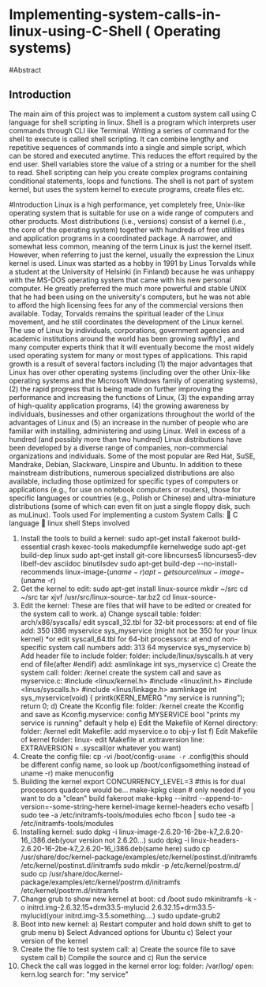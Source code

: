 # Implementing-system-calls-in-linux-using-C-Shell ( Operating systems)

#Abstract
## Introduction
The main aim of this project was to implement a custom system call using C
language for shell scripting in linux. Shell is a program which interprets user
commands through CLI like Terminal. Writing a series of command for the
shell to execute is called shell scripting. It can combine lengthy and
repetitive sequences of commands into a single and simple script, which
can be stored and executed anytime. This reduces the effort required by
the end user. Shell variables store the value of a string or a number for the
shell to read. Shell scripting can help you create complex programs
containing conditional statements, loops and functions. The shell is not part
of system kernel, but uses the system kernel to execute programs, create
files etc.

#Introduction
Linux is a high performance, yet completely free, Unix-like operating system that is suitable for
use on a wide range of computers and other products. Most distributions (i.e., versions) consist
of a kernel (i.e., the core of the operating system) together with hundreds of free utilities
and application programs in a coordinated package.
A narrower, and somewhat less common, meaning of the term Linux is just the kernel itself.
However, when referring to just the kernel, usually the expression the Linux kernel is used.
Linux was started as a hobby in 1991 by Linus Torvalds while a student at the University of
Helsinki (in Finland) because he was unhappy with the MS-DOS operating system that came
with his new personal computer. He greatly preferred the much more powerful and
stable UNIX that he had been using on the university's computers, but he was not able to afford
the high licensing fees for any of the commercial versions then available. Today, Torvalds
remains the spiritual leader of the Linux movement, and he still coordinates the development of
the Linux kernel.
The use of Linux by individuals, corporations, government agencies and academic institutions
around the world has been growing swiftly1
, and many computer experts think that it will
eventually become the most widely used operating system for many or most types of
applications.
This rapid growth is a result of several factors including (1) the major advantages that Linux has
over other operating systems (including over the other Unix-like operating systems and the
Microsoft Windows family of operating systems), (2) the rapid progress that is being made on
further improving the performance and increasing the functions of Linux, (3) the expanding array
of high-quality application programs, (4) the growing awareness by individuals, businesses and
other organizations throughout the world of the advantages of Linux and (5) an increase in the
number of people who are familiar with installing, administering and using Linux.
Well in excess of a hundred (and possibly more than two hundred) Linux distributions have been
developed by a diverse range of companies, non-commercial organizations and individuals.
Some of the most popular are Red Hat, SuSE, Mandrake, Debian, Slackware, Linspire and
Ubuntu. In addition to these mainstream distributions, numerous specialized distributions are
also available, including those optimized for specific types of computers or applications (e.g., for
use on notebook computers or routers), those for specific languages or countries (e.g., Polish or
Chinese) and ultra-miniature distributions (some of which can even fit on just a single floppy
disk, such as muLinux).
Tools used
For implementing a custom System Calls:
 C language
 linux shell
Steps involved
1. Install the tools to build a kernel:
sudo apt-get install fakeroot build-essential crash kexec-tools makedumpfile kernelwedge
sudo apt-get build-dep linux
sudo apt-get install git-core libncurses5 libncurses5-dev libelf-dev asciidoc binutilsdev
sudo apt-get build-dep --no-install-recommends linux-image-$(uname -r) apt-get
source linux-image-$(uname -r)
2. Get the kernel to edit:
sudo apt-get install linux-source
mkdir ~/src
cd ~/src
tar xjvf /usr/src/linux-source-.tar.bz2
cd linux-source-<version-number-here>
3. Edit the kernel:
These are files that will have to be edited or created for the system call to work.
a) Change syscall table:
folder: arch/x86/syscalls/
edit syscall_32.tbl for 32-bit processors:
at end of file add: 350 i386 myservice sys_myservice
(might not be 350 for your linux kernel)
*or edit syscall_64.tbl for 64-bit processors:
at end of non-specific system call numbers add: 313 64 myservice
sys_myservice
b) Add header file to include folder:
folder: include/linux/syscalls.h
at very end of file(after #endif) add: asmlinkage int sys_myservice
c) Create the system call:
folder: /kernel
create the system call and save as myservice.c:
#include <linux/kernel.h>
#include <linux/init.h>
#include <linus/syscalls.h>
#include <linus/linkage.h>
asmlinkage int sys_myservice(void) {
printk(KERN_EMERG "my service is running"); 
return 0;
d) Create the Kconfig file:
folder: /kernel
create the Kconfig and save as Kconfig.myservice:
config MYSERVICE
bool "prints my service is running"
default y
help
e) Edit the Makefile of Kernel directory:
folder: /kernel
edit Makefile: add myservice.o to obj-y list
f) Edit Makefile of kernel folder:
linux-<version-number-here>
edit Makefile at .extraversion line: EXTRAVERSION = .syscall(or whatever you
want)
4. Create the config file:
cp -vi /boot/config-`uname -r` .config(this should be different config name, so look
up /boot/configsomething instead of uname -r)
make menuconfig
5. Building the kernel
export CONCURRENCY_LEVEL=3 #this is for dual processors quadcore would be...
make-kpkg clean # only needed if you want to do a "clean" build
fakeroot make-kpkg --initrd --append-to-version=-some-string-here kernel-image
kernel-headers
echo vesafb | sudo tee -a /etc/initramfs-tools/modules
echo fbcon | sudo tee -a /etc/initramfs-tools/modules
6. Installing kernel:
sudo dpkg -i linux-image-2.6.20-16-2be-k7_2.6.20-16_i386.deb(your version not
2.6.20...)
sudo dpkg -i linux-headers-2.6.20-16-2be-k7_2.6.20-16_i386.deb(same here)
sudo cp /usr/share/doc/kernel-package/examples/etc/kernel/postinst.d/initramfs
/etc/kernel/postinst.d/initramfs
sudo mkdir -p /etc/kernel/postrm.d/
sudo cp /usr/share/doc/kernel-package/examples/etc/kernel/postrm.d/initramfs
/etc/kernel/postrm.d/initramfs
7. Change grub to show new kernel at boot:
cd /boot
sudo mkinitramfs -k -o initrd.img-2.6.32.15+drm33.5-mylucid 2.6.32.15+drm33.5-
mylucid(your initrd.img-3.5.something....)
sudo update-grub2
8. Boot into new kernel:
a) Restart computer and hold down shift to get to grub menu
b) Select Advanced options for Ubuntu
c) Select your version of the kernel
9. Create the file to test system call:
a) Create the source file to save system call
b) Compile the source and
c) Run the service
10. Check the call was logged in the kernel error log:
folder: /var/log/
open: kern.log
search for: "my service"
